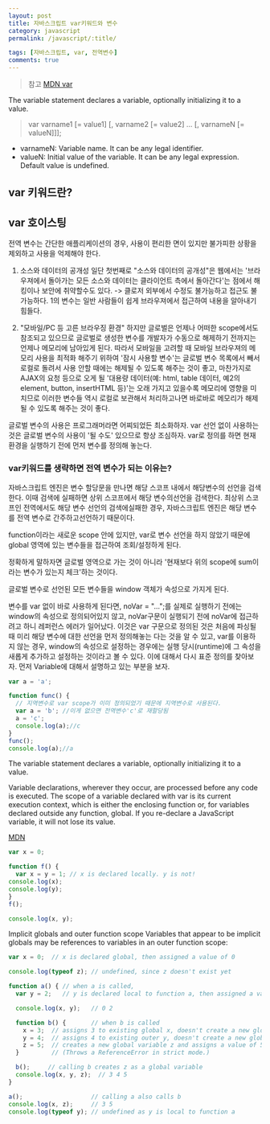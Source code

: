 ```yaml
---
layout: post
title: 자바스크립트 var키워드와 변수
category: javascript
permalink: /javascript/:title/

tags: [자바스크립트, var, 전역변수]
comments: true
---
```

>참고 [MDN var](https://developer.mozilla.org/en-US/docs/Web/JavaScript/Reference/Statements/var)

The variable statement declares a variable, optionally initializing it to a value.

>var varname1 [= value1] [, varname2 [= value2] ... [, varnameN [= valueN]]];

* varnameN: Variable name. It can be any legal identifier.
* valueN: Initial value of the variable. It can be any legal expression. Default value is undefined.

## **var 키워드란?**

## **var 호이스팅**


전역 변수는 간단한 애플리케이션의 경우, 사용이 편리한 면이 있지만 불가피한 상황을 제외하고 사용을 억제해야 한다.

1. 소스와 데이터의 공개성
일단 첫번째로 "소스와 데이터의 공개성"은 웹에서는 '브라우져에서 돌아가는 모든 소스와 데이터는 클라이언트 측에서 돌아간다'는 점에서 해킹이나 보안에 취약할수도 있다. -> 클로저 외부에서 수정도 불가능하고 접근도 불가능하다.
1의 변수는 일반 사람들이 쉽게 브라우져에서 접근하여 내용을 알아내기 힘들다.

2. "모바일/PC 등 고른 브라우징 환경"
하지만 글로벌은 언제나 어떠한 scope에서도 참조되고 있으므로 글로벌로 생성한 변수를 개발자가 수동으로 해제하기 전까지는 언제나 메모리에 남아있게 된다. 따라서 모바일을 고려할 때 모바일 브라우져의 메모리 사용을 최적화 해주기 위하여 '잠시 사용할 변수'는 글로벌 변수 목록에서 빼서 로컬로 돌려서 사용 안할 때에는 해제될 수 있도록 해주는 것이 좋고, 마찬가지로 AJAX의 요청 등으로 오게 될 '대용량 데이터(예: html, table 데이터, 예2의 element, button, insertHTML 등)'는 오래 가지고 있을수록 메모리에 영향을 미치므로 이러한 변수들 역시 로컬로 보관해서 처리하고나면 바로바로 메모리가 해제 될 수 있도록 해주는 것이 좋다.





글로벌 변수의 사용은 프로그래머라면 어찌되었든 최소화하자.
var 선언 없이 사용하는 것은 글로벌 변수의 사용이 '될 수도' 있으므로 항상 조심하자.
var로 정의를 하면 현재 환경을 실행하기 전에 먼저 변수를 정의해 놓는다.

### var키워드를 생략하면 전역 변수가 되는 이유는?
자바스크립트 ​엔진은 ​변수 ​할당문을 ​만나면 ​해당 ​스코프 ​내에서 ​해당 ​변수의 ​선언을
검색한다. ​이때 ​검색에 ​실패하면 ​상위 ​스코프에서 ​해당 ​변수의 ​선언을 ​검색한다. ​최상위
스코프인 ​전역에서도 ​해당 ​변수 ​선언의 ​검색에 ​실패한 ​경우, ​자바스크립트 ​엔진은 ​해당
변수를 ​전역 ​변수로 ​간주하고 ​선언하기 ​때문이다.

function이라는 새로운 scope 안에 있지만, var로 변수 선언을 하지 않았기 때문에 global 영역에 있는 변수들을 접근하여 조회/설정하게 된다.

정확하게 말하자면 글로벌 영역으로 가는 것이 아니라 '현재보다 위의 scope에 sum이라는 변수가 있는지 체크'하는 것이다.

글로벌 변수로 선언된 모든 변수들을 window 객체가 속성으로 가지게 된다.

변수를 var 없이 바로 사용하게 된다면, noVar = "...";를 실제로 실행하기 전에는 window의 속성으로 정의되어있지 않고, noVar구문이 실행되기 전에 noVar에 접근하려고 하니 레퍼런스 에러가 일어났다. 이것은 var 구문으로 정의된 것은 처음에 파싱될 때 미리 해당 변수에 대한 선언을 먼저 정의해놓는 다는 것을 알 수 있고, var를 이용하지 않는 경우, window의 속성으로 설정하는 경우에는 실행 당시(runtime)에 그 속성을 새롭게 추가하고 설정하는 것이라고 볼 수 있다. 이에 대해서 다시 표준 정의를 찾아보자. 먼저 Variable에 대해서 설명하고 있는 부분을 보자.

```javascript
var a = 'a';

function func() {
  // 지역변수로 var scope가 이미 정의되었기 때문에 지역변수로 사용된다.
  var a = 'b'; //이게 없으면 전역변수'c'로 재할당됨
  a = 'c';
  console.log(a);//c
}
func();
console.log(a);//a
```

The variable statement declares a variable, optionally initializing it to a value.

Variable declarations, wherever they occur, are processed before any code is executed. The scope of a variable declared with var is its current execution context, which is either the enclosing function or, for variables declared outside any function, global. If you re-declare a JavaScript variable, it will not lose its value.

[MDN](https://developer.mozilla.org/en-US/docs/Web/JavaScript/Reference/Statements/var)

```javascript
var x = 0;

function f() {
  var x = y = 1; // x is declared locally. y is not!
console.log(x);
console.log(y);
}
f();

console.log(x, y);
```

Implicit globals and outer function scope
Variables that appear to be implicit globals may be references to variables in an outer function scope:
```javascript
var x = 0;  // x is declared global, then assigned a value of 0

console.log(typeof z); // undefined, since z doesn't exist yet

function a() { // when a is called,
  var y = 2;   // y is declared local to function a, then assigned a value of 2

  console.log(x, y);   // 0 2 

  function b() {       // when b is called
    x = 3;  // assigns 3 to existing global x, doesn't create a new global var
    y = 4;  // assigns 4 to existing outer y, doesn't create a new global var
    z = 5;  // creates a new global variable z and assigns a value of 5. 
  }         // (Throws a ReferenceError in strict mode.)

  b();     // calling b creates z as a global variable
  console.log(x, y, z);  // 3 4 5
}

a();                   // calling a also calls b
console.log(x, z);     // 3 5
console.log(typeof y); // undefined as y is local to function a
```
